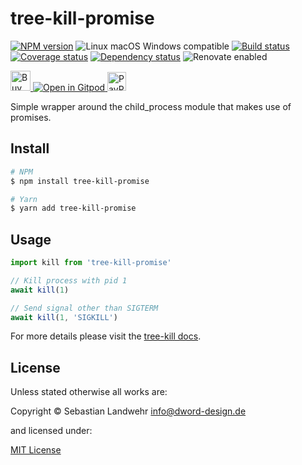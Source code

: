 <!-- TITLE/ -->
# tree-kill-promise
<!-- /TITLE -->

<!-- BADGES/ -->
[![NPM version](https://img.shields.io/npm/v/tree-kill-promise.svg)](https://npmjs.org/package/tree-kill-promise)
![Linux macOS Windows compatible](https://img.shields.io/badge/os-linux%20%7C%C2%A0macos%20%7C%C2%A0windows-blue)
[![Build status](https://img.shields.io/github/workflow/status/dword-design/tree-kill-promise/build)](https://github.com/dword-design/tree-kill-promise/actions)
[![Coverage status](https://img.shields.io/coveralls/dword-design/tree-kill-promise)](https://coveralls.io/github/dword-design/tree-kill-promise)
[![Dependency status](https://img.shields.io/david/dword-design/tree-kill-promise)](https://david-dm.org/dword-design/tree-kill-promise)
![Renovate enabled](https://img.shields.io/badge/renovate-enabled-brightgreen)

<a href="https://www.buymeacoffee.com/dword">
  <img
    src="https://www.buymeacoffee.com/assets/img/guidelines/download-assets-sm-2.svg"
    alt="Buy Me a Coffee"
    height="32"
  >
</a><a href="https://gitpod.io/#https://github.com/dword-design/tree-kill-promise">
  <img src="https://gitpod.io/button/open-in-gitpod.svg" alt="Open in Gitpod">
</a>
<a href="https://paypal.me/SebastianLandwehr">
  <img
    src="https://upload.wikimedia.org/wikipedia/commons/b/b5/PayPal.svg"
    alt="PayPal"
    height="30"
  >
</a>
<!-- /BADGES -->

<!-- DESCRIPTION/ -->
Simple wrapper around the child_process module that makes use of promises.
<!-- /DESCRIPTION -->

<!-- INSTALL/ -->
## Install

```bash
# NPM
$ npm install tree-kill-promise

# Yarn
$ yarn add tree-kill-promise
```
<!-- /INSTALL -->

## Usage

```js
import kill from 'tree-kill-promise'

// Kill process with pid 1
await kill(1)

// Send signal other than SIGTERM
await kill(1, 'SIGKILL')
```

For more details please visit the [tree-kill docs](https://www.npmjs.com/package/tree-kill).

<!-- LICENSE/ -->
## License

Unless stated otherwise all works are:

Copyright &copy; Sebastian Landwehr <info@dword-design.de>

and licensed under:

[MIT License](https://opensource.org/licenses/MIT)
<!-- /LICENSE -->
